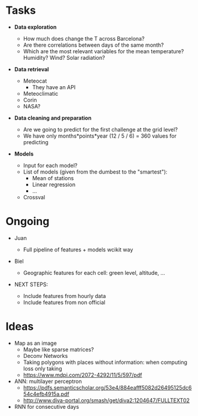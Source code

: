 # Tasks

+ **Data exploration**
    + How much does change the T across Barcelona?
    + Are there correlations between days of the same month?
    + Which are the most relevant variables for the mean temperature? Humidity? Wind? Solar radiation?

+ **Data retrieval**
    + Meteocat
        + They have an API
    + Meteoclimatic
    + Corin
    + NASA?

+ **Data cleaning and preparation**
    + Are we going to predict for the first challenge at the grid level?
    + We have only months\*points\*year (12 / 5 / 6) = 360 values for predicting

+ **Models**
    + Input for each model?
    + List of models (given from the dumbest to the "smartest"):
        + Mean of stations
        + Linear regression
        + ...
    + Crossval

# Ongoing

+ Juan
	+ Full pipeline of features + models wcikit way
	
+ Biel
	+ Geographic features for each cell: green level, altitude, ...

+ NEXT STEPS:
	+ Include features from hourly data
	+ Include features from non official
	

# Ideas
	
+ Map as an image
	+ Maybe like sparse matrices?
	+ Deconv Networks
	+ Taking polygons with places without information: when computing loss only taking 
	+ https://www.mdpi.com/2072-4292/11/5/597/pdf
+ ANN: multilayer perceptron
	+ https://pdfs.semanticscholar.org/53e4/884eafff5082d26495125dc654c4efb4915a.pdf
	+ http://www.diva-portal.org/smash/get/diva2:1204647/FULLTEXT02
+ RNN for consecutive days
